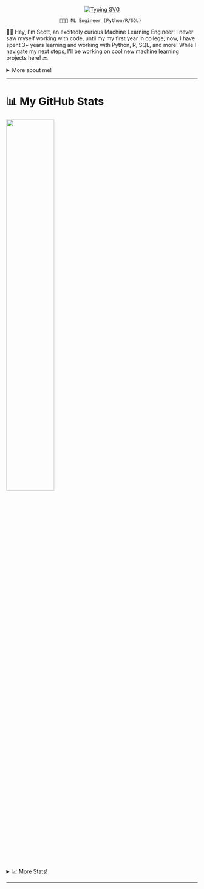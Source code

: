 <p align = "center">
<a href="https://github.com/scottpitcher">
  <img src="https://readme-typing-svg.demolab.com/?font=&weight=800&size=32&duration=6000&pause=1000&color=167B29&center=true&vCenter=true&repeat=false&random=false&width=435&lines=Scott+Pitcher..." alt="Typing SVG"/>
</a>
</p>

<div align = "center">
<code>👨🏻‍💻 ML Engineer (Python/R/SQL) </code>
</div>

👋🏼 Hey, I'm Scott, an excitedly curious Machine Learning Engineer! I never saw myself working with code, until my my first year in college; now, I have spent 3+ years learning and working with Python, R, SQL, and more! While I navigate my next steps, I'll be working on cool new machine learning projects here! 🔜

<p>  
<div>
<details>
  <summary> More about me! </summary>

- 🔭 Always exploring **machine learning tools** 

- ⭐️ My greatest interests in ML are **language models, computer vision tools, and statistical analysis**

- 🧹 Passionate about **keeping code clean** for comprehension, reuse, and scaling

- 🏋🏽‍♂️ When my mind isn't flooded in code, you can **find me at the gym**

- 👥 Connect with me on [LinkedIn!](https://www.linkedin.com/in/scottpitcher1)
</details>
<!-- Social icons section -->


</p>

---
# 📊 My GitHub Stats

<a href ="https://github.com/scottpitcher"> <img width = "50%" src = "https://github-readme-stats.vercel.app/api?username=scottpitcher&show_icons=true&theme=vue-dark"> </a>

<div>
<details>
  <summary> 📈 More Stats! </summary>
<h3>🔥 Streak Stats</h3>
<a href ="https://github.com/scottpitcher"> <img width = "50%" src = "https://streak-stats.demolab.com?user=scottpitcher&theme=nordfox&border_radius=0"> </a>

<a href="https://github.com/ashutosh00710/github-readme-activity-graph"> <img width = "80%" src="https://github-readme-activity-graph.vercel.app/graph?username=scottpitcher&theme=vue&hide_border=true" alt="GitHub activity graph"> </a>

<h3> 💬 Languages</h3>
<a href="https://github.com/anuraghazra/github-readme-stats"><img width = "80%" alt="Scott's Top Languages" src="https://denvercoder1-github-readme-stats.vercel.app/api/top-langs/?username=scottpitcher&langs_count=8&layout=compact&theme=vue&langs_count=8&layout=compact&hide_border=true" height="192px" style="float: left;"></a>

</details>

---

